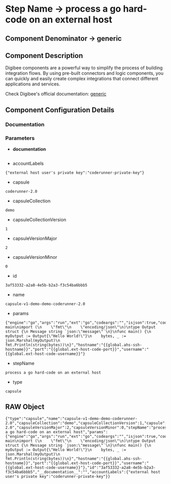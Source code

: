 # Step Name -> process a go hard-code on an external host
## Component Denominator -> generic

## Component Description

Digibee components are a powerful way to simplify the process of building integration flows. By using pre-built connectors and logic components, you can quickly and easily create complex integrations that connect different applications and services.

Check Digibee's official documentation: [generic](https://docs.digibee.com/documentation "Digibee documentation")

## Component Configuration Details
### Documentation



### Parameters

* __documentation__
```

```

* accountLabels
```
{"external host user's private key":"coderunner-private-key"}
```

* capsule
```
coderunner-2.0
```

* capsuleCollection
```
demo
```

* capsuleCollectionVersion
```
1
```

* capsuleVersionMajor
```
2
```

* capsuleVersionMinor
```
0
```

* id
```
3af53332-a2a8-4e5b-b2a3-f3c54ba6bbb5
```

* name
```
capsule-v1-demo-demo-coderunner-2.0
```

* params
```
{"engine":"go","args":"run","ext":"go","codeargs":"","isjson":true,"code":"package main\nimport (\n    \"fmt\"\n    \"encoding/json\"\n)\ntype Output struct {\n Message string `json:\"message\"`\n}\nfunc main() {\n    myOutput := Output{\"Hello World!\"}\n    bytes, _ := json.Marshal(myOutput)\n    fmt.Println(string(bytes))\n}","hostname":"{{global.ahs-ssh-hostname}}","port":"{{global.ext-host-code-port}}","username":"{{global.ext-host-code-username}}"}
```

* stepName
```
process a go hard-code on an external host
```

* type
```
capsule
```


## RAW Object

```
{"type":"capsule","name":"capsule-v1-demo-demo-coderunner-2.0","capsuleCollection":"demo","capsuleCollectionVersion":1,"capsule":"coderunner-2.0","capsuleVersionMajor":2,"capsuleVersionMinor":0,"stepName":"process a go hard-code on an external host","params":{"engine":"go","args":"run","ext":"go","codeargs":"","isjson":true,"code":"package main\nimport (\n    \"fmt\"\n    \"encoding/json\"\n)\ntype Output struct {\n Message string `json:\"message\"`\n}\nfunc main() {\n    myOutput := Output{\"Hello World!\"}\n    bytes, _ := json.Marshal(myOutput)\n    fmt.Println(string(bytes))\n}","hostname":"{{global.ahs-ssh-hostname}}","port":"{{global.ext-host-code-port}}","username":"{{global.ext-host-code-username}}"},"id":"3af53332-a2a8-4e5b-b2a3-f3c54ba6bbb5","__documentation__":"","accountLabels":{"external host user's private key":"coderunner-private-key"}}
```